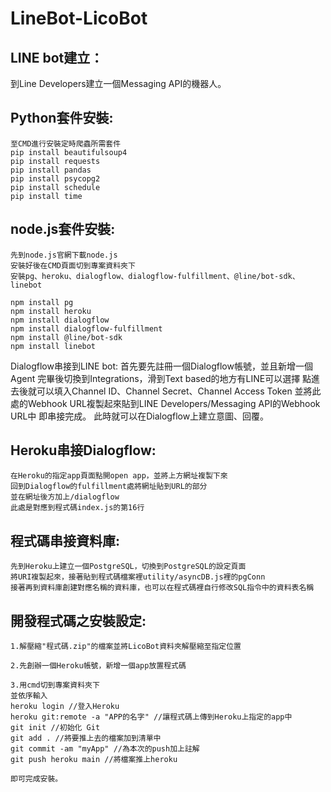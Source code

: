 # LineBot-LicoBot

## LINE bot建立：
到Line Developers建立一個Messaging API的機器人。

## Python套件安裝:
	至CMD進行安裝定時爬蟲所需套件
	pip install beautifulsoup4
	pip install requests
	pip install pandas
	pip install psycopg2
	pip install schedule
	pip install time

## node.js套件安裝:
	先到node.js官網下載node.js
	安裝好後在CMD頁面切到專案資料夾下
	安裝pg、heroku、dialogflow、dialogflow-fulfillment、@line/bot-sdk、linebot

	npm install pg
	npm install heroku
	npm install dialogflow
	npm install dialogflow-fulfillment
	npm install @line/bot-sdk
	npm install linebot

Dialogflow串接到LINE bot:
	首先要先註冊一個Dialogflow帳號，並且新增一個Agent
	完畢後切換到Integrations，滑到Text based的地方有LINE可以選擇
	點進去後就可以填入Channel ID、Channel Secret、Channel Access Token
	並將此處的Webhook URL複製起來貼到LINE Developers/Messaging API的Webhook URL中
	即串接完成。
	此時就可以在Dialogflow上建立意圖、回覆。

## Heroku串接Dialogflow:
	在Heroku的指定app頁面點開open app，並將上方網址複製下來
	回到Dialogflow的fulfillment處將網址貼到URL的部分
	並在網址後方加上/dialogflow
	此處是對應到程式碼index.js的第16行

## 程式碼串接資料庫:
	先到Heroku上建立一個PostgreSQL，切換到PostgreSQL的設定頁面
	將URI複製起來，接著貼到程式碼檔案裡utility/asyncDB.js裡的pgConn
	接著再到資料庫創建對應名稱的資料庫，也可以在程式碼裡自行修改SQL指令中的資料表名稱

## 開發程式碼之安裝設定:
	1.解壓縮"程式碼.zip"的檔案並將LicoBot資料夾解壓縮至指定位置

	2.先創辦一個Heroku帳號，新增一個app放置程式碼
	  
	3.用cmd切到專案資料夾下
	並依序輸入
	heroku login //登入Heroku
	heroku git:remote -a "APP的名字" //讓程式碼上傳到Heroku上指定的app中
	git init //初始化 Git 
	git add . //將要推上去的檔案加到清單中
	git commit -am "myApp" //為本次的push加上註解
	git push heroku main //將檔案推上heroku

	即可完成安裝。
